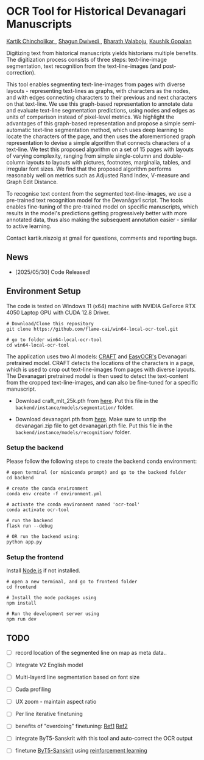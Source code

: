 # OCR Tool for Historical Devanagari Manuscripts
[Kartik Chincholikar ](https://kartikchincholikar.github.io/), [Shagun Dwivedi ](https://shagundwivedi.github.io/), [Bharath Valaboju](https://Bharath314.github.io/), [Kaushik Gopalan](https://www.flame.edu.in/faculty/kaushik-gopalan)
<!-- **[Paper](https://arxiv.org/abs/2502.12534), [Project Page](https://theialab.github.io/noksr/)** -->
<!-- ![noksr](assets/Teaser.png) -->

Digitizing text from historical manuscripts yields historians multiple benefits. The digitization process consists of three steps: text-line-image segmentation, text recognition from the text-line-images (and post-correction). 

This tool enables segmenting text-line-images from pages with diverse layouts - representing text-lines as graphs, with characters as the nodes, and with edges connecting characters to their previous and next characters on that text-line. We use this graph-based representation to annotate data and evaluate text-line segmentation predictions, using nodes and edges as units of comparison instead of pixel-level metrics. We highlight the advantages of this graph-based representation and propose a simple semi-automatic text-line segmentation method, which uses deep learning to locate the characters of the page, and then uses the aforementioned graph representation to devise a simple algorithm that connects characters of a text-line. We test this proposed algorithm on a set of 15 pages with layouts of varying complexity, ranging from simple single-column and double-column layouts to layouts with pictures, footnotes, marginalia, tables, and irregular font sizes. We find that the proposed algorithm performs reasonably well on metrics such as Adjusted Rand Index, V-measure and Graph Edit Distance.

To recognise text content from the segmented text-line-images, we use a pre-trained text recognition model for the Devanāgarī script. The tools enables fine-tuning of the pre-trained model on specific manuscripts, which results in the model's predictions getting progressively better with more annotated data, thus also making the subsequent annotation easier - similar to active learning.

Contact kartik.niszoig at gmail for questions, comments and reporting bugs.

## News    

- [2025/05/30] Code Released!

## Environment Setup
The code is tested on Windows 11 (x64) machine with NVIDIA GeForce RTX 4050 Laptop GPU with CUDA 12.8 Driver. 

```
# Download/Clone this repository
git clone https://github.com/flame-cai/win64-local-ocr-tool.git

# go to folder win64-local-ocr-tool
cd win64-local-ocr-tool
```

The application uses two AI models: [CRAFT](https://github.com/clovaai/CRAFT-pytorch) and [EasyOCR's](https://github.com/JaidedAI) Devanagari pretrained model. CRAFT detects the locations of the characters in a page, which is used to crop out text-line-images from pages with diverse layouts. The Devanagari pretrained model is then used to detect the text-content from the cropped text-line-images, and can also be fine-tuned for a specific manuscript. 

- Download craft_mlt_25k.pth from [here](https://huggingface.co/amitesh863/craft/resolve/main/craft_mlt_25k.pth?download=true). Put this file in the `backend/instance/models/segmentation/` folder. 

- Download devanagari.pth from [here](https://github.com/JaidedAI/EasyOCR/releases/download/pre-v1.1.6/devanagari.zip). Make sure to unzip the devanagari.zip file to get devanagari.pth file. Put this file in the `backend/instance/models/recognition/` folder. 


### Setup the backend
Please follow the following steps to create the backend conda environment:
```
# open terminal (or miniconda prompt) and go to the backend folder
cd backend

# create the conda environment
conda env create -f environment.yml

# activate the conda environment named 'ocr-tool'
conda activate ocr-tool

# run the backend
flask run --debug

# OR run the backend using:  
python app.py
```

### Setup the frontend
Install [Node.js](https://nodejs.org/en) if not installed.
```
# open a new terminal, and go to frontend folder
cd frontend

# Install the node packages using
npm install

# Run the development server using 
npm run dev
```

## TODO

- [ ] record location of the segmented line on map as meta data..
- [ ] Integrate V2 English model
- [ ] Multi-layerd line segmentation based on font size
- [ ] Cuda profiling 
- [ ] UX zoom - maintain aspect ratio
- [ ] Per line iterative finetuning
- [ ] benefits of "overdoing" finetuning: [Ref1](https://arxiv.org/pdf/2408.04809) [Ref2](https://imtiazhumayun.github.io/grokking/)
- [ ] integrate ByT5-Sanskrit with this tool and auto-correct the OCR output
- [ ] finetune [ByT5-Sanskrit](https://huggingface.co/chronbmm/sanskrit-byt5-ocr-postcorrection) using [reinforcement learning](https://arxiv.org/abs/2501.17161)

 
